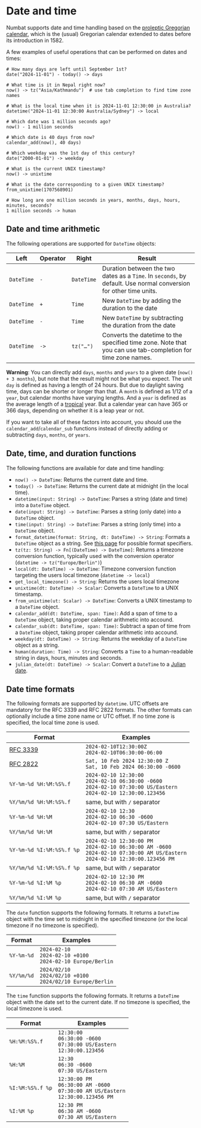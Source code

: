 # Date and time

Numbat supports date and time handling based on the [proleptic Gregorian calendar](https://en.wikipedia.org/wiki/Proleptic_Gregorian_calendar),
which is the (usual) Gregorian calendar extended to dates before its introduction in 1582.

A few examples of useful operations that can be performed on dates and times:

```nbt
# How many days are left until September 1st?
date("2024-11-01") - today() -> days

# What time is it in Nepal right now?
now() -> tz("Asia/Kathmandu")  # use tab completion to find time zone names

# What is the local time when it is 2024-11-01 12:30:00 in Australia?
datetime("2024-11-01 12:30:00 Australia/Sydney") -> local

# Which date was 1 million seconds ago?
now() - 1 million seconds

# Which date is 40 days from now?
calendar_add(now(), 40 days)

# Which weekday was the 1st day of this century?
date("2000-01-01") -> weekday

# What is the current UNIX timestamp?
now() -> unixtime

# What is the date corresponding to a given UNIX timestamp?
from_unixtime(1707568901)

# How long are one million seconds in years, months, days, hours, minutes, seconds?
1 million seconds -> human
```

## Date and time arithmetic

The following operations are supported for `DateTime` objects:

| Left | Operator | Right | Result |
| ---- | -------- | ----- | ------ |
| `DateTime` | `-` | `DateTime` | Duration between the two dates as a `Time`. In `seconds`, by default. Use normal conversion for other time units. |
| `DateTime` | `+` | `Time` | New `DateTime` by adding the duration to the date |
| `DateTime` | `-` | `Time` | New `DateTime` by subtracting the duration from the date |
| `DateTime` | `->` | `tz("…")` | Converts the datetime to the specified time zone. Note that you can use tab-completion for time zone names. |

<div class="warning">

**Warning**: You can directly add `days`, `months` and `years` to a given date (`now() + 3 months`), but note that the result might not be what you expect.
The unit `day` is defined as having a length of 24 hours. But due to daylight
saving time, days can be shorter or longer than that. A `month` is defined
as 1/12 of a `year`, but calendar months have varying lengths. And a `year`
is defined as the average length of a
[tropical](https://en.wikipedia.org/wiki/Tropical_year) year. But a calendar
year can have 365 or 366 days, depending on whether it is a leap year or not.

If you want to take all of these factors into account, you should use the `calendar_add`/`calendar_sub` functions instead of directly adding or
subtracting `days`, `months`, or `years`.

</div>

## Date, time, and duration functions

The following functions are available for date and time handling:

- `now() -> DateTime`: Returns the current date and time.
- `today() -> DateTime`: Returns the current date at midnight (in the local time).
- `datetime(input: String) -> DateTime`: Parses a string (date and time) into a `DateTime` object.
- `date(input: String) -> DateTime`: Parses a string (only date) into a `DateTime` object.
- `time(input: String) -> DateTime`: Parses a string (only time) into a `DateTime` object.
- `format_datetime(format: String, dt: DateTime) -> String`: Formats a `DateTime` object as a string. See [this page](https://docs.rs/jiff/latest/jiff/fmt/strtime/index.html#conversion-specifications) for possible format specifiers.
- `tz(tz: String) -> Fn[(DateTime) -> DateTime]`: Returns a timezone conversion function, typically used with the conversion operator (`datetime -> tz("Europe/Berlin")`)
- `local(dt: DateTime) -> DateTime`: Timezone conversion function targeting the users local timezone (`datetime -> local`)
- `get_local_timezone() -> String`: Returns the users local timezone
- `unixtime(dt: DateTime) -> Scalar`: Converts a `DateTime` to a UNIX timestamp.
- `from_unixtime(ut: Scalar) -> DateTime`: Converts a UNIX timestamp to a `DateTime` object.
- `calendar_add(dt: DateTime, span: Time)`: Add a span of time to a `DateTime` object, taking proper calendar arithmetic into accound.
- `calendar_sub(dt: DateTime, span: Time)`: Subtract a span of time from a `DateTime` object, taking proper calendar arithmetic into accound.
- `weekday(dt: DateTime) -> String`: Returns the weekday of a `DateTime` object as a string.
- `human(duration: Time) -> String`: Converts a `Time` to a human-readable string in days, hours, minutes and seconds.
- `julian_date(dt: DateTime) -> Scalar`: Convert a `DateTime` to a [Julian date](https://en.wikipedia.org/wiki/Julian_day).

## Date time formats

The following formats are supported by `datetime`. UTC offsets are mandatory for the RFC 3339 and
RFC 2822 formats. The other formats can optionally include a time zone name or UTC offset. If no time
zone is specified, the local time zone is used.

| Format | Examples |
| ------ | ------- |
| [RFC 3339](https://tools.ietf.org/html/rfc3339) | `2024-02-10T12:30:00Z`<br>`2024-02-10T06:30:00-06:00` |
| [RFC 2822](https://tools.ietf.org/html/rfc2822) | `Sat, 10 Feb 2024 12:30:00 Z`<br>`Sat, 10 Feb 2024 06:30:00 -0600` |
| `%Y-%m-%d %H:%M:%S%.f` | `2024-02-10 12:30:00`<br>`2024-02-10 06:30:00 -0600`<br>`2024-02-10 07:30:00 US/Eastern`<br>`2024-02-10 12:30:00.123456` |
| `%Y/%m/%d %H:%M:%S%.f` | same, but with `/` separator |
| `%Y-%m-%d %H:%M` | `2024-02-10 12:30`<br>`2024-02-10 06:30 -0600`<br>`2024-02-10 07:30 US/Eastern` |
| `%Y/%m/%d %H:%M` | same, but with `/` separator |
| `%Y-%m-%d %I:%M:%S%.f %p` | `2024-02-10 12:30:00 PM`<br>`2024-02-10 06:30:00 AM -0600`<br>`2024-02-10 07:30:00 AM US/Eastern`<br>`2024-02-10 12:30:00.123456 PM` |
| `%Y/%m/%d %I:%M:%S%.f %p` | same, but with `/` separator |
| `%Y-%m-%d %I:%M %p` | `2024-02-10 12:30 PM`<br>`2024-02-10 06:30 AM -0600`<br>`2024-02-10 07:30 AM US/Eastern` |
| `%Y/%m/%d %I:%M %p` | same, but with `/` separator |

The `date` function supports the following formats. It returns a `DateTime` object with the time set to midnight in the
specified timezone (or the local timezone if no timezone is specified).

| Format | Examples |
| ------ | ------- |
| `%Y-%m-%d` | `2024-02-10`<br>`2024-02-10 +0100`<br>`2024-02-10 Europe/Berlin` |
| `%Y/%m/%d` | `2024/02/10`<br>`2024/02/10 +0100`<br>`2024/02/10 Europe/Berlin` |

The `time` function supports the following formats. It returns a `DateTime` object with the date set to the current date.
If no timezone is specified, the local timezone is used.

| Format | Examples |
| ------ | ------- |
| `%H:%M:%S%.f` | `12:30:00`<br>`06:30:00 -0600`<br>`07:30:00 US/Eastern`<br>`12:30:00.123456` |
| `%H:%M` | `12:30`<br>`06:30 -0600`<br>`07:30 US/Eastern` |
| `%I:%M:%S%.f %p` | `12:30:00 PM`<br>`06:30:00 AM -0600`<br>`07:30:00 AM US/Eastern`<br>`12:30:00.123456 PM` |
| `%I:%M %p` | `12:30 PM`<br>`06:30 AM -0600`<br>`07:30 AM US/Eastern` |
